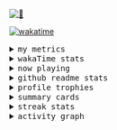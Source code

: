 [![🐙](https://hits.seeyoufarm.com/api/count/incr/badge.svg?url=https%3A%2F%2Fgithub.com%2Fktnkk%2Fhit-counter&count_bg=%23070707&title_bg=%23070707&icon=&icon_color=%23E7E7E7&title=visitors&edge_flat=true)](https://hits.seeyoufarm.com)

[![wakatime](https://wakatime.com/badge/user/43ee8060-219a-4cc8-b7a0-9a681ab5a8a7.svg)](https://wakatime.com/@43ee8060-219a-4cc8-b7a0-9a681ab5a8a7)

<details>
  <summary> <samp>my metrics</samp></summary>
  
  <br>
  
 ![🐳](https://github.com/kkhys/kkhys/blob/main/github-metrics.svg)
  
  ***
</details>

<details>
  <summary> <samp>wakaTime stats</samp></summary>
  
  <br>
  
<!--START_SECTION:waka-->
![Code Time](http://img.shields.io/badge/Code%20Time-1%2C572%20hrs%2024%20mins-blue)

**🐱 My GitHub Data** 

> 📦 4.9 MB Used in GitHub's Storage 
 > 
> 🏆 913 Contributions in the Year 2023
 > 
> 💼 Opted to Hire
 > 
> 📜 6 Public Repositories 
 > 
> 🔑 22 Private Repositories 
 > 
**I'm an Early 🐤** 

```text
🌞 Morning                4210 commits        ██████████░░░░░░░░░░░░░░░   38.66 % 
🌆 Daytime                2398 commits        ██████░░░░░░░░░░░░░░░░░░░   22.02 % 
🌃 Evening                3201 commits        ███████░░░░░░░░░░░░░░░░░░   29.40 % 
🌙 Night                  1080 commits        ██░░░░░░░░░░░░░░░░░░░░░░░   09.92 % 
```
📅 **I'm Most Productive on Monday** 

```text
Monday                   1859 commits        ████░░░░░░░░░░░░░░░░░░░░░   17.07 % 
Tuesday                  1630 commits        ████░░░░░░░░░░░░░░░░░░░░░   14.97 % 
Wednesday                1619 commits        ████░░░░░░░░░░░░░░░░░░░░░   14.87 % 
Thursday                 1548 commits        ████░░░░░░░░░░░░░░░░░░░░░   14.22 % 
Friday                   1550 commits        ████░░░░░░░░░░░░░░░░░░░░░   14.23 % 
Saturday                 1341 commits        ███░░░░░░░░░░░░░░░░░░░░░░   12.32 % 
Sunday                   1342 commits        ███░░░░░░░░░░░░░░░░░░░░░░   12.32 % 
```


📊 **This Week I Spent My Time On** 

```text
🕑︎ Time Zone: Asia/Tokyo

💬 Programming Languages: 
Other                    24 hrs 28 mins      ███████████████░░░░░░░░░░   61.05 % 
Java                     5 hrs 53 mins       ████░░░░░░░░░░░░░░░░░░░░░   14.69 % 
HTML                     2 hrs 48 mins       ██░░░░░░░░░░░░░░░░░░░░░░░   07.01 % 
Play2                    1 hr 47 mins        █░░░░░░░░░░░░░░░░░░░░░░░░   04.47 % 
JSON                     1 hr 42 mins        █░░░░░░░░░░░░░░░░░░░░░░░░   04.27 % 

🔥 Editors: 
Chrome                   24 hrs 28 mins      ███████████████░░░░░░░░░░   61.05 % 
IntelliJ                 11 hrs 46 mins      ███████░░░░░░░░░░░░░░░░░░   29.36 % 
WebStorm                 3 hrs 38 mins       ██░░░░░░░░░░░░░░░░░░░░░░░   09.10 % 
DataGrip                 11 mins             ░░░░░░░░░░░░░░░░░░░░░░░░░   00.49 % 

💻 Operating System: 
Mac                      40 hrs 6 mins       █████████████████████████   100.00 % 
```


 Last Updated on 2023/10/01 18:35:15 UTC
<!--END_SECTION:waka-->
  
  ***
</details>


<details>
  <summary> <samp>now playing</samp></summary>
  
  <br>
 
 [![🐟](https://spotify-github-profile.vercel.app/api/view?uid=31ryofms4dnv7mrohhepo4c4zgqu&cover_image=true&theme=default&show_offline=false&background_color=121212&bar_color=53b14f&bar_color_cover=false)](https://open.spotify.com/user/31ryofms4dnv7mrohhepo4c4zgqu)
  
  ***
</details>

<details>
  <summary> <samp>github readme stats</samp></summary>
  
  <br>
  
 <p align="left"> 
  <img alt="🐠" src="https://github-readme-stats.vercel.app/api?username=kkhys&count_private=true&show_icons=true&theme=dark&include_all_commits=true" />
  <img alt="🐟" src="https://github-readme-stats.vercel.app/api/top-langs/?username=kkhys&layout=compact&theme=dark&langs_count=10&hide=HTML,CSS,SCSS" />
</p>
  
  ***
</details>

<details>
  <summary> <samp>profile trophies</samp></summary>
  
  <br>
  
  [![🐬](https://github-profile-trophy.vercel.app/?username=kkhys&rank=SECRET,SSS,SS,S,AAA,AA,A&theme=darkhub&row=1&margin-w=10&no-bg=true)](https://github.com/ryo-ma/github-profile-trophy)
  
  ***
</details>

<details>
  <summary> <samp>summary cards</samp></summary>
  
  <br>
  
  ![🐋](https://github-profile-summary-cards.vercel.app/api/cards/profile-details?username=kkhys&theme=github_dark)
  ![🦑](https://github-profile-summary-cards.vercel.app/api/cards/repos-per-language?username=kkhys&theme=github_dark)
  ![🦭](https://github-profile-summary-cards.vercel.app/api/cards/most-commit-language?username=kkhys&theme=github_dark)
  ![🦀](https://github-profile-summary-cards.vercel.app/api/cards/stats?username=kkhys&theme=github_dark)
  ![🦈](https://github-profile-summary-cards.vercel.app/api/cards/productive-time?username=kkhys&theme=github_dark)
  
  ***
</details>

<details>
  <summary> <samp>streak stats</samp></summary>
  
  <br>
  
  [![🐠](http://github-readme-streak-stats.herokuapp.com?user=kkhys&theme=dark)](https://git.io/streak-stats)
  
  ***
</details>

<details>
  <summary> <samp>activity graph</samp></summary>
  
  <br>
  
  [![🐡](https://github-readme-activity-graph.cyclic.app/graph?username=kkhys&theme=xcode)](https://github.com/ashutosh00710/github-readme-activity-graph)
  
  ***
</details>
